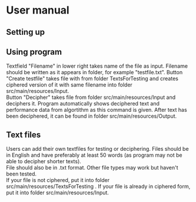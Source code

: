 # User manual

## Setting up

## Using program
Textfield "Filename" in lower right takes name of the file as input. Filename should be written as it appears in folder, for example "testfile.txt".
Button "Create testfile" takes file with from folder TextsForTesting and creates ciphered version of it with same filename into folder src/main/resources/Input.  
Button "Decipher" takes file from folder src/main/resources/Input and deciphers it. Program automatically shows deciphered text and performance data from algortithm as this command is given. After text has been deciphered, it can be found in folder src/main/resources/Output. 

## Text files
Users can add their own textfiles for testing or deciphering. Files should be in English and have preferably at least 50 words (as program may not be able to decipher shorter texts).  
File should also be in .txt format. Other file types may work but haven't been tested.  
If your file is not ciphered, put it into folder src/main/resources/TextsForTesting . If your file is already in ciphered form, put it into folder src/main/resources/Input.
